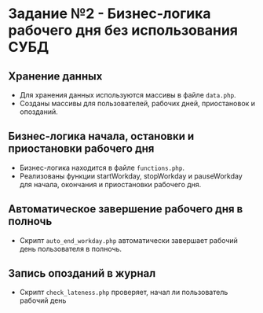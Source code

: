 # Задание №2 - Бизнес-логика рабочего дня без использования СУБД

## Хранение данных

- Для хранения данных используются массивы в файле `data.php`.
- Созданы массивы для пользователей, рабочих дней, приостановок и опозданий.

## Бизнес-логика начала, остановки и приостановки рабочего дня

- Бизнес-логика находится в файле `functions.php`.
- Реализованы функции startWorkday, stopWorkday и pauseWorkday для начала, окончания и приостановки рабочего дня.

## Автоматическое завершение рабочего дня в полночь

- Скрипт `auto_end_workday.php` автоматически завершает рабочий день пользователя в полночь.

## Запись опозданий в журнал

- Скрипт `check_lateness.php` проверяет, начал ли пользователь рабочий день

